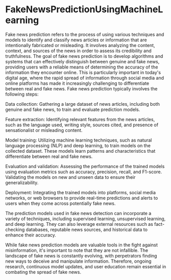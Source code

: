 # FakeNewsPredictionUsingMachineLearning
Fake news prediction refers to the process of using various techniques and models to identify and classify news articles or information that are intentionally fabricated or misleading. It involves analyzing the content, context, and sources of the news in order to assess its credibility and truthfulness.
The goal of fake news prediction is to develop algorithms and systems that can effectively distinguish between genuine and fake news, providing users with a reliable means of determining the accuracy of the information they encounter online. This is particularly important in today's digital age, where the rapid spread of information through social media and online platforms has made it increasingly challenging to differentiate between real and fake news.
Fake news prediction typically involves the following steps:

Data collection: Gathering a large dataset of news articles, including both genuine and fake news, to train and evaluate prediction models.

Feature extraction: Identifying relevant features from the news articles, such as the language used, writing style, sources cited, and presence of sensationalist or misleading content.

Model training: Utilizing machine learning techniques, such as natural language processing (NLP) and deep learning, to train models on the collected dataset. These models learn patterns and characteristics that differentiate between real and fake news.

Evaluation and validation: Assessing the performance of the trained models using evaluation metrics such as accuracy, precision, recall, and F1-score. Validating the models on new and unseen data to ensure their generalizability.

Deployment: Integrating the trained models into platforms, social media networks, or web browsers to provide real-time predictions and alerts to users when they come across potentially fake news.

The prediction models used in fake news detection can incorporate a variety of techniques, including supervised learning, unsupervised learning, and deep learning. They can also leverage external resources such as fact-checking databases, reputable news sources, and historical data to enhance their accuracy.

While fake news prediction models are valuable tools in the fight against misinformation, it's important to note that they are not infallible. The landscape of fake news is constantly evolving, with perpetrators finding new ways to deceive and manipulate information. Therefore, ongoing research, continuous model updates, and user education remain essential in combating the spread of fake news.
